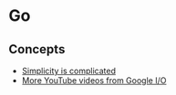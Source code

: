 # Go

## Concepts

- [Simplicity is complicated](https://www.youtube.com/watch?v=rFejpH_tAHM)
- [More YouTube videos from Google I/O](./googleio/README.md)
